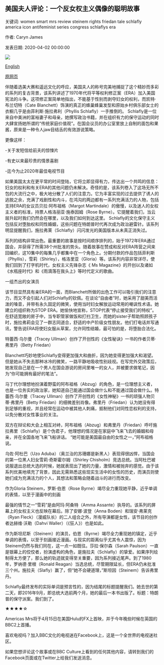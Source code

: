 ## 美国夫人评论：一个反女权主义偶像的聪明故事

关键词: women smart mrs review steinem rights friedan tale schlafly america icon antifeminist series congress schlaflys era

作者: Caryn James

发表日期: 2020-04-02 00:00:00

![](https://ichef.bbci.co.uk/wwfeatures/live/624_351/images/live/p0/88/g1/p088g1f0.jpg)

[English](Mrs%20America%20review%3A%20A%20smart%20tale%20of%20an%20anti-feminist%20icon.md)

[原网页](https://www.bbc.com/culture/story/20200402-mrs-america-review-a-smart-tale-of-an-anti-feminist-icon)

伴随着选美大赛和遥远文化的呼应，美国夫人的称号完美地捕捉了这个精妙而多彩的系列的复古背景，该系列讲述了1970年代将平等权利修正案（ERA）加入美国宪法的斗争。这项修正案简单地指出，不能基于性别而剥夺妇女的权利，而凯特·布兰切特（Cate Blanchett）饰演的真正的蜂巢蜂巢发型和原始乡村俱乐部女士的衣橱几乎是由菲利斯·施拉弗利（Phyllis Schlafly）一手推倒的。 Schlafly是一位来自中美洲的富裕妻子和母亲，她撰写政治书籍，并在组织有力的保守运动的同时大肆宣扬她所谓的“传统家庭价值观”。在国会议员的办公室里放上自制的面包和果酱，原来是一种令人jaw目结舌的有效游说策略。

更像这样：

-关于发短信给前夫的惊悚片

-有史以来最珍贵的情景喜剧

-迄今为止2020年最佳电视节目

如果美国太太在更平常的时间登陆，它将立即显得有力，传达出一个共鸣的信息：妇女的权利和有关ERA的其他问题仍未解决。奇怪的是，该系列卷入了这场无所不包的大流行之中，极大地分散了人们的注意力。它为丰富实现的过去提供了诱人的逃脱之余，充满了戏剧性和内斗，在鸿沟的两边都有一系列充满活力的人物，包括支持ERA的女议员贝拉·阿布祖格（Margot Martindale）的傲慢，以及迷人的女权主义者的标准，持票人格洛丽亚·施泰因姆（Rose Byrne）。它提醒着我们，当云层升起时我们仍然会在哪里，以及我们如何到达这里。 Schlafly的文化保守主义包括反对堕胎权和同性婚姻，这些问题在特朗普时代再次成为政治避雷针。该系列明显提醒我们，施拉弗莱（Schlafly）闪闪发光的美国版本从未真正消失过。

系列的结构非常出色。最重要的故事是按时间顺序排列的，始于1972年ERA通过国会，并获得了所需38个州批准的势头。随着故事在赞成和反对ERA阵营之间来回编织，这10集中的每集几乎都集中在一个角色上。分期付款的作品包括菲利斯（Phyllis），雪莉（Shirley），格洛里亚（Gloria）等。该系列内容非常详尽，使我们回到了打字机时代，女权主义先锋杂志《 Ms Magazine》的开创以及诸如《水瓶座时代》和《雨滴落在我头上》等时代定义的歌曲。

一组杰出的女演员

该节目显然具有亲ERA的一面，而Blanchett所做的出色工作可以吸引我们的注意力，而又不会引起人们对Schlafly的钦佩。在谈论“自由者”时，她采用了甜美而活泼的嗓音，并带有永久固定的微笑，使用当时妇女解放运动常用的嘲讽性术语。她建立的组织称为STOP ERA。她愉快地宣称，STOP代表“停止接受我们的特权”。在舒适宽敞的房子中，当专职管家做饭和打扫卫生，而她的sister子帮助照顾孩子时，施拉弗莉会见了一群志同道合，舒适的中产阶级女性朋友。他们打电话并写通讯，警告说ERA将使妇女服从草案，允许同性结婚，最可怕的是，将堕胎合法化。

特蕾西·乌尔曼（Tracey Ullman）创作了开创性的《女性秘诀》一书的作者贝蒂·弗里丹（Betty Friedan）

Blanchett巧妙地使Schlafly变得更加强大和曲折，因为她变得更加强大和渴望。但是她从不失去那种冰冷的微笑，一路平静地吸收性别歧视。在写完外交政策后，她发现自己是在一个男人在国会游说的房间里唯一的女人，并被要求做笔记，因为“你可能拥有最好的笔法”。

马丁代尔理想地扮演着野蛮的阿布祖格（Abzug）的角色，是一位理想主义者，也是一位务实的政治家，她知道自己能通过国会做什么和不能通过国会做什么。特蕾西·乌尔曼（Tracey Ullman）创作了开创性的《女性神秘》一书的顽强人物贝蒂·弗里丹（Betty Friedan）的细微差别肖像。弗里丹（Friedan）认为她没有得到足够的重视，并且经常在运动中被其他人刺痛，抵制他们对同性恋权利的支持，以免分散对女性事业的关注。

双方在辩论和大会上相互对峙，阿布祖格（Abzug）和弗里丹（Friedan）呼吁施拉弗里（Schlafly）是个伪君子，他理想的情况是在家庭中飞来飞去的婚姻和母亲，并在全国各地飞来飞船讲话。 “她可能是美国最自由的女性之一，”阿布祖格说。

乌佐·阿杜巴（Uzo Aduba）（奥兰治的苏珊娜是新黑人）表现得很凶悍，当国会的第一位黑人妇女雪莉·奇斯霍尔姆（Shirley Chisholm）竞选总统。当阿杜巴被说服退出总统大选的时候，她就表现出了她的力量，激情和被抛弃的感觉。由于该系列优美地填充了背景，因此无需熟悉这些现实生活中的女性的历史，而演员则使她们成为充满活力的个人，其想法和策略会随着战斗的进行而改变。

作为Gloria Steinem，罗斯·伯恩（Rose Byrne）竭尽全力重现她平静，近乎单调的表情，以至于漫画中的刻画

最强的情节之一“雪莉”是由阿玛·阿桑特（Amma Assante）执导的。该系列的屏幕上的女权主义也反映在幕后。除了安娜·波登（Anna Boden）和瑞安·弗莱克（Ryan Fleck）（漫威队长）的二人组合之外，所有导演都是女性，该节目的创作者达赫维·沃勒（Dahvi Waller）（《狂人》）也是如此。

作为斯坦尼斯（Steinem）的演员，伯恩（Byrne）竭尽全力重现她的镇定，近乎单调的表情，以至于刻画接近漫画。与现实的距离似乎尤其令人震惊，因为Steinem仍然与我们同在，这一点一如既往。莎拉·保尔森（Sarah Paulson）一直是银幕上的佼佼者，扮演虚构的角色，是施拉夫（Schlafly）的挚爱。如果序列绘制得太方便了，那么她的轨迹就变得至关重要，因为系列接近尾声。到了1980年，罗纳德·里根（Ronald Reagan）当选总统，尽管期限延长，但ERA仍未批准三个州。施拉夫（Slafly）赢了，但“她不会硬道理，”斯坦因（Steinem）告诉弗里丹。

Schlafly最终发布的实际单词是预言性的，因为结尾的标题提醒我们。她去世的第二天，即2016年9月，即总统大选前两个月，她的最后一本书出版了。标题：特朗普的保守派案。我们到了。

★★★★☆

Americas Mrs将于4月15日在美国Hulu的FX上首映，并于今年晚些时候在英国的BBC2上首播。

喜欢电视吗？加入BBC文化的电视迷在Facebook上，这是一个全世界的电视迷社区。

如果您想评论这个故事或在BBC Culture上看到的任何其他内容，请转到我们的Facebook页面或在Twitter上给我们发送消息。